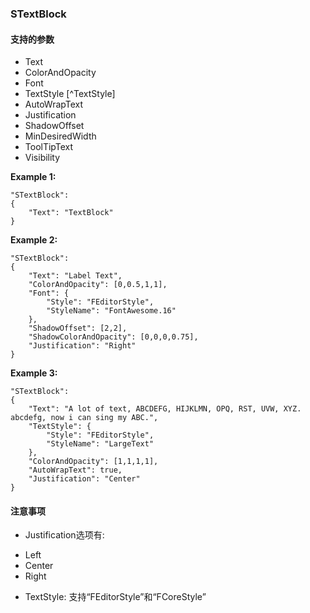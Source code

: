 ### STextBlock
#### 支持的参数

* Text
* ColorAndOpacity
* Font
* TextStyle [^TextStyle]
* AutoWrapText
* Justification
* ShadowOffset
* MinDesiredWidth
* ToolTipText
* Visibility

**Example 1:**

    "STextBlock":
    {
        "Text": "TextBlock"
    }
**Example 2:**

    "STextBlock":
    {
        "Text": "Label Text",
        "ColorAndOpacity": [0,0.5,1,1],
        "Font": {
            "Style": "FEditorStyle",
            "StyleName": "FontAwesome.16"
        },
        "ShadowOffset": [2,2],
        "ShadowColorAndOpacity": [0,0,0,0.75],
        "Justification": "Right"
    }
**Example 3:**

    "STextBlock":
    {
        "Text": "A lot of text, ABCDEFG, HIJKLMN, OPQ, RST, UVW, XYZ. abcdefg, now i can sing my ABC.",
        "TextStyle": {
            "Style": "FEditorStyle",
            "StyleName": "LargeText"
        },
        "ColorAndOpacity": [1,1,1,1],
        "AutoWrapText": true,
        "Justification": "Center"
    }

#### 注意事项

* Justification选项有:
- Left
- Center
- Right

*  TextStyle: 支持“FEditorStyle”和“FCoreStyle”